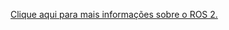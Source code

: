 [Clique aqui para mais informações sobre o ROS 2.](https://github.com/rodrigopassoss/gprufs_ros2_packages)
